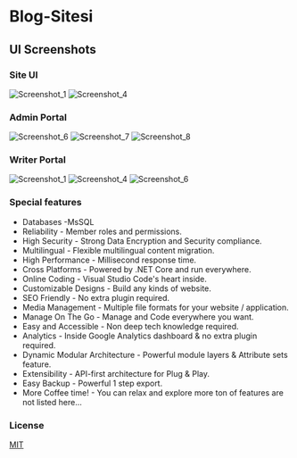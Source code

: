 # Blog-Sitesi

## UI Screenshots
### Site UI
![Screenshot_1](https://user-images.githubusercontent.com/80720849/236349923-bc6335df-f6e5-4633-a770-1b21a0291dff.png)
![Screenshot_4](https://user-images.githubusercontent.com/80720849/236349947-e8e6ef2d-293a-4f2a-a82d-92be91355ae9.png)

### Admin Portal
![Screenshot_6](https://user-images.githubusercontent.com/80720849/236349557-ef3fb053-70e6-438f-9a7b-51848f7adb2f.png)
![Screenshot_7](https://user-images.githubusercontent.com/80720849/236349563-fc24780b-0c36-4a75-9c76-7917c8532ce1.png)
![Screenshot_8](https://user-images.githubusercontent.com/80720849/236349565-a926aba8-9644-47b7-8325-f9a7093cdc33.png)

### Writer Portal
![Screenshot_1](https://user-images.githubusercontent.com/80720849/236350011-a97c4d94-3710-4158-8c26-3a8014b3408a.png)
![Screenshot_4](https://user-images.githubusercontent.com/80720849/236350033-d37b93b9-867c-41d8-9ac1-1464c7218728.png)
![Screenshot_6](https://user-images.githubusercontent.com/80720849/236350042-e009c063-68fb-4589-a821-8fe633775c1f.png)

### Special features
 - Databases -MsSQL
 - Reliability - Member roles and permissions.
 - High Security - Strong Data Encryption and Security compliance.
 - Multilingual - Flexible multilingual content migration.
 - High Performance - Millisecond response time.
 - Cross Platforms - Powered by .NET Core and run everywhere.
 - Online Coding - Visual Studio Code's heart inside.
 - Customizable Designs - Build any kinds of website.
 - SEO Friendly - No extra plugin required.
 - Media Management - Multiple file formats for your website / application.
 - Manage On The Go - Manage and Code everywhere you want.
 - Easy and Accessible - Non deep tech knowledge required.
 - Analytics - Inside Google Analytics dashboard & no extra plugin required.
 - Dynamic Modular Architecture - Powerful module layers & Attribute sets feature.
 - Extensibility - API-first architecture for Plug & Play.
 - Easy Backup - Powerful 1 step export.
 - More Coffee time! - You can relax and explore more ton of features are not listed here...
 
 ### License
[MIT](https://choosealicense.com/licenses/mit/)

